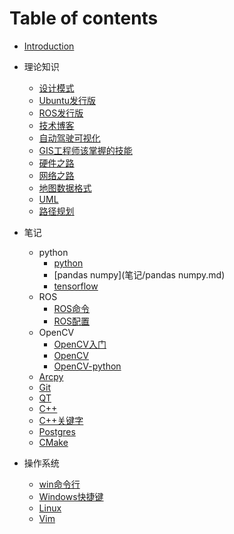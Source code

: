 # Table of contents

* [Introduction](README.md)

* 理论知识

  * [设计模式](理论知识/设计模式.md)
  * [Ubuntu发行版](理论知识/ubuntu发行版.md)
  * [ROS发行版](理论知识/ROS发行版.md)
  * [技术博客](理论知识/技术博客.md)
  * [自动驾驶可视化](理论知识/自动驾驶可视化.md)
  * [GIS工程师该掌握的技能](理论知识/GIS工程师该掌握的技能.md)
  * [硬件之路](理论知识/硬件之路.md)
  * [网络之路](理论知识/网络之路.md)
  * [地图数据格式](地图数据格式.md)
  * [UML](理论知识/UML.md)
  * [路径规划](理论知识/路径规划.md)

* 笔记

  * python
    - [python](笔记/python.md)
    - [pandas numpy](笔记/pandas numpy.md)
    - [tensorflow](笔记/Tensorflow.md)
  * ROS
    * [ROS命令](笔记/ROS常用命令字典.md)
    * [ROS配置](笔记/ROS配置.md)
  * OpenCV
    * [OpenCV入门](笔记/OpenCV入门.md)
    * [OpenCV](笔记/OpenCV.md)
    * [OpenCV-python](笔记/OpenCV-python.md)
  * [Arcpy](笔记/Arcpy.md)
  * [Git](笔记/Git.md)
  * [QT](笔记/QT.md)
  * [C++](笔记/C++.md)
  * [C++关键字](笔记/C++关键字.md)
  * [Postgres](笔记/Postgres.md)
  * [CMake](笔记/CMake.md)
  
* 操作系统

  * [win命令行](操作系统/win命令行.md)
  * [Windows快捷键](操作系统/Windows快捷键.md)
  * [Linux](操作系统/Linux.md)
  * [Vim](操作系统/Vim.md)

